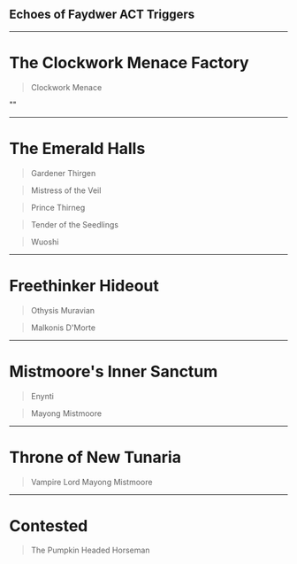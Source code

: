 ## Echoes of Faydwer ACT Triggers

------------------------------------------------------------------------------------------------

# The Clockwork Menace Factory

> Clockwork Menace

"<Spell N="Metallic Tailswipe" T="45" OM="F" R="F" A="F" WV="10" RD="F" M="T" Tt="" FC="-16776961" RV="-15" C="Clockwork Menace" RC="F" />"

------------------------------------------------------------------------------------------------

# The Emerald Halls

> Gardener Thirgen

<Spell N="Furious Storm" T="74" OM="F" R="F" A="F" WV="0" RD="T" M="F" Tt="" FC="-16776961" RV="-15" C="Gardener Thirgen" RC="F" />

> Mistress of the Veil

<Spell N="Rain of Thistles" T="72" OM="F" R="F" A="F" WV="5" RD="T" M="F" Tt="" FC="-16776961" RV="-15" C="Mistress of the Veil" RC="F" />

> Prince Thirneg

<Spell N="Furious Storm" T="53" OM="F" R="F" A="F" WV="10" RD="F" M="F" Tt="" FC="-8421505" RV="0" C="Prince Thirneg" RC="F" />

> Tender of the Seedlings

<Spell N="Chilling Mist" T="50" OM="F" R="F" A="F" WV="10" RD="F" M="T" Tt="" FC="-16776961" RV="-15" C="Tender of the Seedlings" RC="T" />

> Wuoshi

<Spell N="Breath of Unrestrained Growth" T="68" OM="F" R="F" A="F" WV="10" RD="F" M="T" Tt="" FC="-16776961" RV="-15" C="Wuoshi" RC="F" />

<Spell N="Furious Storm" T="46" OM="F" R="F" A="F" WV="10" RD="F" M="T" Tt="" FC="-16776961" RV="-15" C="Wuoshi" RC="F" />

<Spell N="Natural Dislocation" T="30" OM="F" R="F" A="F" WV="10" RD="F" M="T" Tt="" FC="-16776961" RV="-15" C="Wuoshi" RC="F" />

------------------------------------------------------------------------------------------------

# Freethinker Hideout

> Othysis Muravian

<Trigger R="Come forth my brethren!" SD="Portal" ST="3" CR="F" C="Othysis Muravian" T="T" TN="Knockup" Ta="F" />

<Trigger R="Through the portal, now!" SD="Portal" ST="3" CR="F" C="Othysis Muravian" T="T" TN="Knockup" Ta="F" />

<Trigger R="Othysis points a boney finger at (?&lt;name&gt;[a-zA-Z]+)" SD="${name} stunned" ST="3" CR="F" C="Othysis Muravian" T="T" TN="Knockup" Ta="F" />

> Malkonis D'Morte

<Trigger R="Come out and join me my brethren!" SD="Coffins" ST="3" CR="F" C="Malkonis D&apos;morte" T="F" TN="" Ta="F" />

<Trigger R="Feed, my pets!" SD="Knockup" ST="3" CR="F" C="Malkonis D&apos;morte" T="T" TN="Knockup" Ta="F" />

<Spell N="Knockup" T="25" OM="F" R="F" A="F" WV="5" RD="F" M="F" Tt="" FC="-16776961" RV="-15" C="Malkonis D'Morte" RC="F" />

<Spell N="Hypodermic Skewer" T="35" OM="F" R="F" A="F" WV="10" RD="F" M="T" Tt="" FC="-16776961" RV="-15" C="Malkonis D'Morte" RC="F" />

------------------------------------------------------------------------------------------------

# Mistmoore's Inner Sanctum

> Enynti

<Spell N="Enthralling Flames" T="30" OM="T" R="F" A="T" WV="10" RD="F" M="F" Tt="" FC="-16776961" RV="-10" C="Enynti" RC="T" />

<Spell N="Winds of the Ancient" T="30" OM="T" R="F" A="T" WV="10" RD="F" M="T" Tt="" FC="-16776961" RV="-10" C="Enynti" RC="F" />

> Mayong Mistmoore

<Spell N="Blanket of Eternal Night" T="55" OM="F" R="F" A="F" WV="10" RD="F" M="T" Tt="" FC="-16776961" RV="-15" C="Mayong Mistmoore" RC="F" />

<Spell N="Mayong's Touch" T="37" OM="F" R="F" A="F" WV="10" RD="F" M="T" Tt="" FC="-16776961" RV="-15" C="Mayong Mistmoore" RC="F" />

<Spell N="Soul Paralysis" T="37" OM="F" R="F" A="F" WV="10" RD="F" M="T" Tt="" FC="-16776961" RV="-15" C="Mayong Mistmoore" RC="F" />

------------------------------------------------------------------------------------------------

# Throne of New Tunaria

> Vampire Lord Mayong Mistmoore

<Spell N="Ydalian Bolt" T="40" OM="F" R="F" A="F" WV="10" RD="F" M="T" Tt="" FC="-16776961" RV="-15" C="Vampire Lord Mayong Mistmoore" RC="F" />

------------------------------------------------------------------------------------------------

# Contested

> The Pumpkin Headed Horseman

<Trigger R="Pumpkins scream in the dead of night!" SD="Pumpkins" ST="3" CR="F" C="The Pumpkin Headed Horseman" T="T" TN="Pumpkins" Ta="F" />

<Spell N="Pumpkins" T="110" OM="F" R="F" A="F" WV="10" RD="F" M="F" Tt="" FC="-16776961" RV="-15" C="Pumpkins" RC="F" />

<Spell N="Drain Life" T="50" OM="F" R="F" A="F" WV="10" RD="F" M="T" Tt="" FC="-16776961" RV="-15" C="The Pumpkin Headed Horseman" RC="T" />

<Spell N="Ripened Annihilation" T="50" OM="F" R="F" A="F" WV="10" RD="F" M="T" Tt="" FC="-16776961" RV="-15" C="The Pumpkin Headed Horseman" RC="T" />

